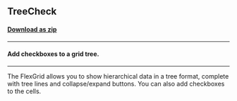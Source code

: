 ## TreeCheck
#### [Download as zip](https://grapecity.github.io/DownGit/#/home?url=https://github.com/GrapeCity/ComponentOne-WinForms-Samples/tree/master/NetFramework\FlexGrid\VB\TreeCheck)
____
#### Add checkboxes to a grid tree.
____
The FlexGrid allows you to show hierarchical data in a tree format, complete with tree lines and collapse/expand buttons.
You can also add checkboxes to the cells.

